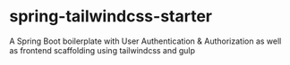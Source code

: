 # spring-tailwindcss-starter
A Spring Boot boilerplate with User Authentication &amp; Authorization as well as frontend scaffolding using tailwindcss and gulp

